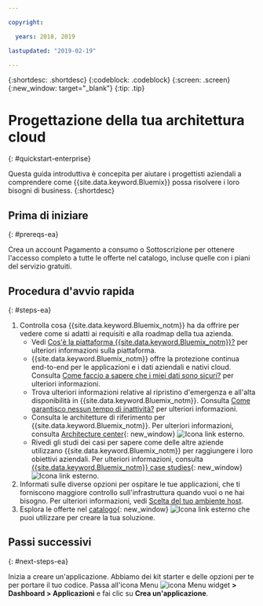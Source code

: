 ```yaml
---

copyright:

  years: 2018, 2019

lastupdated: "2019-02-19"

---
```


{:shortdesc: .shortdesc}
{:codeblock: .codeblock}
{:screen: .screen}
{:new_window: target="_blank"}
{:tip: .tip}

# Progettazione della tua architettura cloud
{: #quickstart-enterprise}

Questa guida introduttiva è concepita per aiutare i progettisti aziendali a comprendere come {{site.data.keyword.Bluemix}} possa risolvere i loro bisogni di business. 
{:shortdesc}

## Prima di iniziare
{: #prereqs-ea}

Crea un account Pagamento a consumo o Sottoscrizione per ottenere l'accesso completo a tutte le offerte nel catalogo, incluse quelle con i piani del servizio gratuiti. 

## Procedura d'avvio rapida
{: #steps-ea}

1. Controlla cosa {{site.data.keyword.Bluemix_notm}} ha da offrire per vedere come si adatti ai requisiti e alla roadmap della tua azienda. 
    * Vedi [Cos'è la piattaforma {{site.data.keyword.Bluemix_notm}}?](/docs/overview?topic=overview-whatis-platform) per ulteriori informazioni sulla piattaforma.
    * {{site.data.keyword.Bluemix_notm}} offre la protezione continua end-to-end per le applicazioni e i dati aziendali e nativi cloud. Consulta [Come faccio a sapere che i miei dati sono sicuri?](/docs/overview?topic=overview-security) per ulteriori informazioni. 
    * Trova ulteriori informazioni relative al ripristino d'emergenza e all'alta disponibilità in {{site.data.keyword.Bluemix_notm}}. Consulta [Come garantisco nessun tempo di inattività?](/docs/overview?topic=overview-zero-downtime) per ulteriori informazioni.
    * Consulta le architetture di riferimento per {{site.data.keyword.Bluemix_notm}}. Per ulteriori informazioni, consulta [Architecture center](https://www.ibm.com/cloud/garage/architectures){: new_window} ![Icona link esterno](../icons/launch-glyph.svg). 
    * Rivedi gli studi dei casi per sapere come delle altre aziende utilizzano {{site.data.keyword.Bluemix_notm}} per raggiungere i loro obiettivi aziendali. Per ulteriori informazioni, consulta [{{site.data.keyword.Bluemix_notm}} case studies](https://www.ibm.com/cloud-computing/bluemix/case-studies){: new_window} ![Icona link esterno](../icons/launch-glyph.svg). 
2. Informati sulle diverse opzioni per ospitare le tue applicazioni, che ti forniscono maggiore controllo sull'infrastruttura quando vuoi o ne hai bisogno. Per ulteriori informazioni, vedi [Scelta del tuo ambiente host](/docs/overview?topic=overview-whatis-platform#choose-compute).
3. Esplora le offerte nel [catalogo](https://cloud.ibm.com/catalog){: new_window} ![Icona link esterno](../icons/launch-glyph.svg) che puoi utilizzare per creare la tua soluzione.

## Passi successivi
{: #next-steps-ea}

Inizia a creare un'applicazione. Abbiamo dei kit starter e delle opzioni per te per portare il tuo codice. Passa all'icona Menu ![icona Menu](../icons/icon_hamburger.svg) widget **> Dashboard > Applicazioni** e fai clic su **Crea un'applicazione**.

